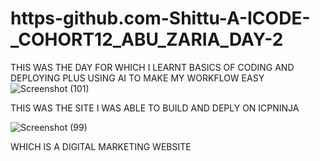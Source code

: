 # https-github.com-Shittu-A-ICODE-_COHORT12_ABU_ZARIA_DAY-2
THIS WAS THE DAY FOR WHICH I LEARNT BASICS OF CODING AND DEPLOYING PLUS USING AI TO MAKE MY WORKFLOW EASY 
![Screenshot (101)](https://github.com/user-attachments/assets/49b5962d-197b-4136-a3d2-ddb0508bd944)


THIS WAS THE SITE I WAS ABLE TO BUILD AND DEPLY ON ICPNINJA 


![Screenshot (99)](https://github.com/user-attachments/assets/262ae951-11e2-479a-ada5-881486c6d0e9)


WHICH IS A DIGITAL MARKETING WEBSITE 
